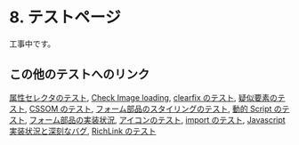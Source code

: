 # 8. テストページ

工事中です。

## この他のテストへのリンク

<a href="/test/attr-selectors.html">属性セレクタのテスト</a>,
<a href="/test/check-image-loading.html">Check Image loading</a>,
<a href="/test/clearfix.html">clearfix のテスト</a>,
<a href="/test/cssGeneratedContent.html">疑似要素のテスト</a>,
<a href="/test/cssom.html">CSSOM のテスト</a>,
<a href="/test/dynamic-pseudo-classes.html">フォーム部品のスタイリングのテスト</a>,
<a href="/test/dynamic-script.html">動的 Script のテスト</a>,
<a href="/test/form.html">フォーム部品の実装状況</a>,
<a href="/test/icon.html">アイコンのテスト</a>,
<a href="/test/importHack.html">import のテスト</a>,
<a href="/test/javascript-implementation.html">Javascript 実装状況と深刻なバグ</a>,
<a href="/test/richlink.html">RichLink のテスト</a>

